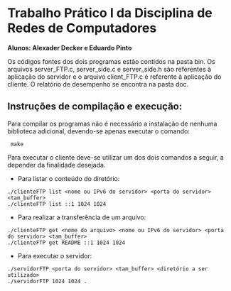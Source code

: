Trabalho Prático I da Disciplina de Redes de Computadores
===============================================================================
**Alunos: Alexader Decker e Eduardo Pinto**

 Os códigos fontes dos dois programas estão contidos na pasta bin. Os 
 arquivos server_FTP.c, server_side.c e server_side.h são referentes à 
 aplicação do servidor e o arquivo client_FTP.c é referente à aplicação do 
 cliente. O relatório de desempenho se encontra na pasta doc.


## Instruções de compilação e execução:

Para compilar os programas não é necessário a instalação de nenhuma 
biblioteca adicional, devendo-se apenas executar o comando:
```
 make 
```
Para executar o cliente deve-se utilizar um dos dois comandos a seguir, a 
depender da finalidade desejada.

- Para listar o conteúdo do diretório:
```
./clienteFTP list <nome ou IPv6 do servidor> <porta do servidor> <tam_buffer>
./clienteFTP list ::1 1024 1024
```
- Para realizar a transferência de um arquivo:
```
./clienteFTP get <nome do arquivo> <nome ou IPv6 do servidor> <porta do servidor> <tam_buffer>
./clienteFTP get README ::1 1024 1024
```
- Para executar o servidor:
```
./servidorFTP <porta do servidor> <tam_buffer> <diretório a ser utilizado>
./servidorFTP 1024 1024 .
```
